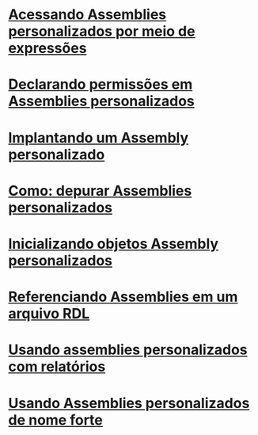 # [Acessando Assemblies personalizados por meio de expressões](accessing-custom-assemblies-through-expressions.md)
# [Declarando permissões em Assemblies personalizados](asserting-permissions-in-custom-assemblies.md)
# [Implantando um Assembly personalizado](deploying-a-custom-assembly.md)
# [Como: depurar Assemblies personalizados](how-to-debug-custom-assemblies.md)
# [Inicializando objetos Assembly personalizados](initializing-custom-assembly-objects.md)
# [Referenciando Assemblies em um arquivo RDL](referencing-assemblies-in-an-rdl-file.md)
# [Usando assemblies personalizados com relatórios](using-custom-assemblies-with-reports.md)
# [Usando Assemblies personalizados de nome forte](using-strong-named-custom-assemblies.md)
